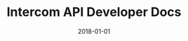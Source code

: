 ---
layout: site
title: "Intercom API Developer Docs"
date: 2018-01-01
categories: [developer-tools]
version: 1.3.20
major: 1
minor: 3
patch: 20
slug: intercom-api-developer-docs
link: https://developers.intercom.com/
permalink: /sites/:slug
---